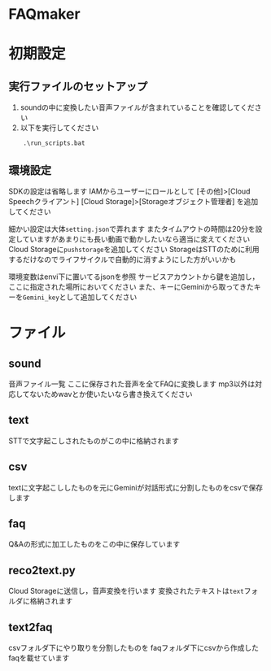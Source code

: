 # FAQmaker

# 初期設定
## 実行ファイルのセットアップ
1. soundの中に変換したい音声ファイルが含まれていることを確認してください
2. 以下を実行してください
```
    .\run_scripts.bat
```

## 環境設定
SDKの設定は省略します
IAMからユーザーにロールとして
[その他]>[Cloud Speechクライアント]
[Cloud Storage]>[Storageオブジェクト管理者]
を追加してください

細かい設定は大体`setting.json`で弄れます
またタイムアウトの時間は20分を設定していますがあまりにも長い動画で動かしたいなら適当に変えてください
Cloud Storageに`pushstorage`を追加してください
StorageはSTTのために利用するだけなのでライフサイクルで自動的に消すようにした方がいいかも

環境変数はenvi下に置いてるjsonを参照
サービスアカウントから鍵を追加し，ここに指定された場所においてください
また、キーにGeminiから取ってきたキーを`Gemini_key`として追加してください


# ファイル

## sound
音声ファイル一覧
ここに保存された音声を全てFAQに変換します
mp3以外は対応してないためwavとか使いたいなら書き換えてください
## text
STTで文字起こしされたものがこの中に格納されます
## csv
textに文字起こししたものを元にGeminiが対話形式に分割したものをcsvで保存します
## faq
Q&Aの形式に加工したものをこの中に保存しています

## reco2text.py
Cloud Storageに送信し，音声変換を行います
変換されたテキストは`text`フォルダに格納されます
## text2faq
csvフォルダ下にやり取りを分割したものを
faqフォルダ下にcsvから作成したfaqを載せています

